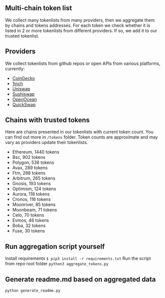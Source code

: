 
## Multi-chain token list 
We collect many tokenlists from many providers, then we aggregate them by chains and tokens addresses. 
For each token we check whether it is listed in 2 or more tokenlists from different providers. If so, 
we add it to our trusted tokenlist.

## Providers
We collect tokenlists from github repos or open APIs from various platforms, currently:
- [CoinGecko](https://www.coingecko.com/)
- [1inch](https://app.1inch.io/)
- [Uniswap](https://uniswap.org/)
- [Sushiswap](https://www.sushi.com/)
- [OpenOcean](https://openocean.finance/)
- [QuickSwap](https://quickswap.exchange/#/swap)

## Chains with trusted tokens
Here are chains presented in our tokenlists with current token count. You can find out more in `/tokens` folder.
Token counts are approximate and may vary as providers update their tokenlists.
- Ethereum, 1440 tokens
- Bsc, 902 tokens
- Polygon, 538 tokens
- Avax, 289 tokens
- Ftm, 288 tokens
- Arbitrum, 265 tokens
- Gnosis, 193 tokens
- Optimism, 124 tokens
- Aurora, 118 tokens
- Cronos, 116 tokens
- Moonriver, 85 tokens
- Moonbeam, 71 tokens
- Celo, 70 tokens
- Evmos, 46 tokens
- Boba, 32 tokens
- Fuse, 30 tokens

## Run aggregation script yourself
Install requirements
```$ pip3 install -r requirements.txt```
Run the script from repo root folder
```python3 aggregate_tokens.py```
## Generate readme.md based on aggregated data
```bash
python generate_readme.py
```
